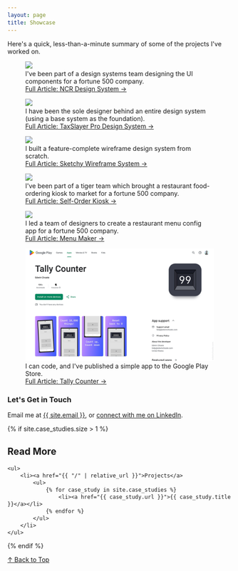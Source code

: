 ```yaml
---
layout: page
title: Showcase
---
```


Here's a quick, less-than-a-minute summary of some of the projects I've worked on.

<!-- <figure>
    <img src="/assets/img/taxslayer-pro-ecommerce/finished-design-renewal.png">
    <figcaption>I designed a custom ecommerce flow that's powering thousands of large transactions per year. 
    <br><a href="/articles/taxslayer-pro-ecommerce/">Full Article: TaxSlayer Pro Ecommerce &rarr;</a></figcaption>
</figure> -->

<figure>
    <img src="/assets/img/ncr-design-system/ncr-ds-site-specs.png">
    <figcaption>I've been part of a design systems team designing the UI components for a fortune 500 company. <br><a href="/articles/ncr-design-system/">Full Article: NCR Design System &rarr;</a></figcaption>
</figure>

<!-- <figure>
    <img src="/assets/img/prepcheck/fresh-chat.png">
    <figcaption>I've designed an LLM-powered AI chat feature that's live in production. <br><a href="/articles/prepcheck/">Full Article: PrepCheck &rarr;</a></figcaption>
</figure> -->

<figure>
    <img src="/assets/img/taxslayer-pro-design-system/component-overview.jpg">
    <figcaption>I have been the sole designer behind an entire design system (using a base system as the foundation). <br><a href="/articles/taxslayer-pro-design-system/">Full Article: TaxSlayer Pro Design System &rarr;</a></figcaption>
</figure>

<figure>
    <img src="/assets/img/sketchy-wireframe-system/components.png">
    <figcaption>I built a feature-complete wireframe design system from scratch. <br><a href="/articles/sketchy-wireframe-system/">Full Article: Sketchy Wireframe System &rarr;</a></figcaption>
</figure>

<!-- <figure>
    <img src="/assets/img/speeddialer-ai/customer-activity-history.png">
    <figcaption>I designed an AI-powered support tool for a hackathon. <br><a href="/articles/speeddialer-ai/">Full Article: SpeedDialer AI &rarr;</a></figcaption>
</figure> -->

<figure>
    <img src="/assets/img/self-order-kiosk/cso2-final-UI.png">
    <figcaption>I've been part of a tiger team which brought a restaurant food-ordering kiosk to market for a fortune 500 company. <br><a href="/articles/self-order-kiosk/">Full Article: Self-Order Kiosk &rarr;</a></figcaption>
</figure>

<figure>
    <img src="/assets/img/menu-maker/menu-maker-final-UI.png">
    <figcaption>I led a team of designers to create a restaurant menu config app for a fortune 500 company. <br><a href="/articles/menu-maker/">Full Article: Menu Maker &rarr;</a></figcaption>
</figure>

<figure>
    <img src="/assets/img/tally-counter/app-store-page.png">
    <figcaption>I can code, and I've published a simple app to the Google Play Store. <br><a href="/articles/tally-counter/">Full Article: Tally Counter &rarr;</a></figcaption>
</figure>

### Let's Get in Touch

Email me at <a href="mailto:{{ site.email }}">{{ site.email }}</a>, or <a target="_blank" href="https://www.linkedin.com/in/{{ site.linkedin_username }}">connect with me on LinkedIn</a>.

{% if site.case_studies.size > 1 %}
<div>
    <h2>Read More</h2>

    <ul>
        <li><a href="{{ "/" | relative_url }}">Projects</a>
            <ul>
                {% for case_study in site.case_studies %}
                    <li><a href="{{ case_study.url }}">{{ case_study.title }}</a></li>
                {% endfor %}
            </ul>
        </li>
    </ul>
</div>
{% endif %}

<a href="#top">&uarr; Back to Top</a>
